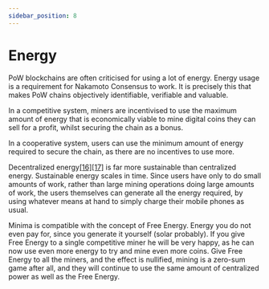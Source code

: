 ```yaml
---
sidebar_position: 8
---
```


# Energy

PoW blockchains are often criticised for using a lot of energy. Energy usage is a requirement for Nakamoto Consensus to work. It is precisely this that makes PoW chains objectively identifiable, verifiable and valuable.

In a competitive system, miners are incentivised to use the maximum amount of energy that is economically viable to mine digital coins they can sell for a profit, whilst securing the chain as a bonus.

In a cooperative system, users can use the minimum amount of energy required to secure the chain, as there are no incentives to use more.

Decentralized energy[[16]](/docs/minimawhitepaper/specialthanksto)[[17]](/docs/minimawhitepaper/specialthanksto) is far more sustainable than centralized energy. Sustainable energy scales in time. Since users have only to do small amounts of work, rather than large mining operations doing large amounts of work, the users themselves can generate all the energy required, by using whatever means at hand to simply charge their mobile phones as usual.

Minima is compatible with the concept of Free Energy. Energy you do not even pay for, since you generate it yourself (solar probably). If you give Free Energy to a single competitive miner he will be very happy, as he can now use even more energy to try and mine even more coins. Give Free Energy to all the miners, and the effect is nullified, mining is a zero-sum game after all, and they will continue to use the same amount of centralized power as well as the Free Energy.
